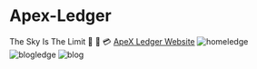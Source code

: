 # Apex-Ledger
The Sky Is The Limit 🌌 🏦 💳
[ApeX Ledger Website](https://welcome-apexledger.vercel.app/)
![homeledge](https://github.com/omerfarukkpala/Apex-Ledger/assets/101570820/4d203563-a9e8-40e2-96b9-c501a58da23d)
![blogledge](https://github.com/omerfarukkpala/Apex-Ledger/assets/101570820/7e8b295b-efa0-4787-8409-461943c72bca)
![blog](https://github.com/omerfarukkpala/Apex-Ledger/assets/101570820/48f718e4-e06c-4086-a5e8-a64e2d8ef997)
